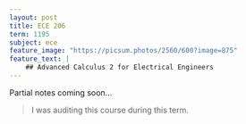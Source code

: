 ```yaml
---
layout: post
title: ECE 206
term: 1195
subject: ece
feature_image: "https://picsum.photos/2560/600?image=875"
feature_text: |
    ## Advanced Calculus 2 for Electrical Engineers
---
```


Partial notes coming soon...

 > I was auditing this course during this term.
